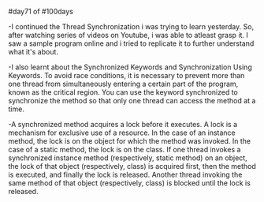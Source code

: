 #day71 of #100days

-I continued the Thread Synchronization i was trying to learn yesterday. So, after watching series of videos on Youtube, i was able to atleast grasp it. I saw a sample program online and i tried to replicate it to further understand what it's about.

-I also learnt about the Synchronized Keywords and Synchronization Using Keywords. To avoid race conditions, it is necessary to prevent more than one thread from simultaneously entering a certain part of the program, known as the critical region. You can use the keyword synchronized to synchronize the method so that only one thread can access the method at a time. 

-A synchronized method acquires a lock before it executes. A lock is a mechanism for exclusive use of a resource. In the case of an instance method, the lock is on the object for which the method was invoked. In the case of a static method, the lock is on the class. If one thread invokes a synchronized instance method (respectively, static method) on an object, the lock of that object (respectively, class) is acquired first, then the method is executed, and finally the lock is released. Another thread invoking the same method of that object (respectively, class) is blocked until the lock is released.
